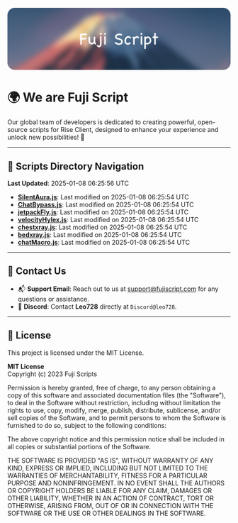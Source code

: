 ![Banner](.github/b.webp)

# 🌍 **We are Fuji Script**

Our global team of developers is dedicated to creating powerful, open-source scripts for Rise Client, designed to enhance your experience and unlock new possibilities! 🌟

---
<!-- SCRIPTS_NAVIGATION_START -->
## 📂 **Scripts Directory Navigation**

**Last Updated**: 2025-01-08 06:25:56 UTC

- **[SilentAura.js](scripts/SilentAura.js)**: Last modified on 2025-01-08 06:25:54 UTC
- **[ChatBypass.js](scripts/ChatBypass.js)**: Last modified on 2025-01-08 06:25:54 UTC
- **[jetpackFly.js](scripts/jetpackFly.js)**: Last modified on 2025-01-08 06:25:54 UTC
- **[velocityHylex.js](scripts/velocityHylex.js)**: Last modified on 2025-01-08 06:25:54 UTC
- **[chestxray.js](scripts/chestxray.js)**: Last modified on 2025-01-08 06:25:54 UTC
- **[bedxray.js](scripts/bedxray.js)**: Last modified on 2025-01-08 06:25:54 UTC
- **[chatMacro.js](scripts/chatMacro.js)**: Last modified on 2025-01-08 06:25:54 UTC

<!-- SCRIPTS_NAVIGATION_END -->

---

## 💬 **Contact Us**  
- 📬 **Support Email**: Reach out to us at [support@fujiscript.com](mailto:support@fujiscript.com) for any questions or assistance.  
- 💬 **Discord**: Contact **Leo728** directly at `Discord@leo728`.

---

## 📜 **License**

This project is licensed under the MIT License.  

**MIT License**  
Copyright (c) 2023 Fuji Scripts  

Permission is hereby granted, free of charge, to any person obtaining a copy of this software and associated documentation files (the "Software"), to deal in the Software without restriction, including without limitation the rights to use, copy, modify, merge, publish, distribute, sublicense, and/or sell copies of the Software, and to permit persons to whom the Software is furnished to do so, subject to the following conditions:  

The above copyright notice and this permission notice shall be included in all copies or substantial portions of the Software.  

THE SOFTWARE IS PROVIDED "AS IS", WITHOUT WARRANTY OF ANY KIND, EXPRESS OR IMPLIED, INCLUDING BUT NOT LIMITED TO THE WARRANTIES OF MERCHANTABILITY, FITNESS FOR A PARTICULAR PURPOSE AND NONINFRINGEMENT. IN NO EVENT SHALL THE AUTHORS OR COPYRIGHT HOLDERS BE LIABLE FOR ANY CLAIM, DAMAGES OR OTHER LIABILITY, WHETHER IN AN ACTION OF CONTRACT, TORT OR OTHERWISE, ARISING FROM, OUT OF OR IN CONNECTION WITH THE SOFTWARE OR THE USE OR OTHER DEALINGS IN THE SOFTWARE.  
